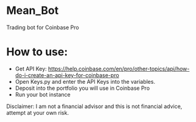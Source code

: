 # Mean_Bot
Trading bot for Coinbase Pro

# How to use:
- Get API Key: https://help.coinbase.com/en/pro/other-topics/api/how-do-i-create-an-api-key-for-coinbase-pro
- Open Keys.py and enter the API Keys into the variables.
- Deposit into the portfolio you will use in Coinbase Pro
- Run your bot instance

Disclaimer:
I am not a financial advisor and this is not financial advice, attempt at your own risk.
